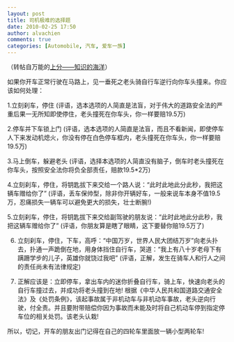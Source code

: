 ```yaml
---
layout: post
title: 司机极难的选择题
date: 2010-02-25 17:50
author: alvachien
comments: true
categories: [Automobile, 汽车, 爱车一族]
---
```

（转帖自万能的<a href="http://www.xcar.com.cn/bbs/forumdisplay.php?fid=44" target="_blank">上分——知识的海洋</a>）

如果你开车正常行驶在马路上，见一垂死之老头骑自行车逆行向你车头撞来。你应该如何处理：

1.立刻刹车，停住
(评语，选本选项的人简直是法盲，对于伟大的道路安全法的严重后果一无所知即使停住，老头撞死在你车头，你一样要赔19.5万)

2.停车并下车锁上门
(评语，选本选项的人简直是法盲，而且不看新闻，即使停车人下来发动机熄火，你没有停在白色停车框内，老头撞死在你车头，你一样要赔 19.5万)

3.马上倒车，躲避老头
(评语，选择本选项的人简直没有脑子，倒车时老头撞死在你车头，按照安全法你将负全部责任，赔款19.5*2万)

4.立刻刹车，停住，将钥匙拔下来交给一个路人说：“此时此地此分此秒，我把这辆车赠给你了”
(评语，丢车保帅型，除非你开辆好车，一般来说车本身不值19.5万，忍痛损失一辆车可以避免更大的损失，壮士断腕!)

5.立刻刹车，停住，将钥匙拔下来交给副驾驶的朋友说：“此时此地此分此秒，我把这辆车赠给你了”
(评语，你朋友算是瞎了眼睛，这下要替你赔19.5万了)

6. 立刻刹车，停住，下车，高呼：“中国万岁，世界人民大团结万岁”向老头扑去，扑通一声跪倒在地，用身体挡住自行车，哭道：“我上有八十岁老母下有蹒跚学步的儿子，英雄你就饶过我吧”
(评语，正解，发生在骑车人和行人之间的责任尚未有法律规定)

7. 正解应该是：立即停车，拿出车内的迷你折叠自行车，骑上车，快速向老头的自行车撞过去，并成功将老头撞到在地!
根据《中华人民共和国道路交通安全法》及《处罚条例》，该起事故属于非机动车与非机动车事故，老头逆向行驶，付全责。并且要附带赔偿你因为事故而未能及时将自己机动车停到指定停车位的相关处罚。该老头认栽!

所以，切记，开车的朋友出门记得在自己的四轮车里面放一辆小型两轮车!
